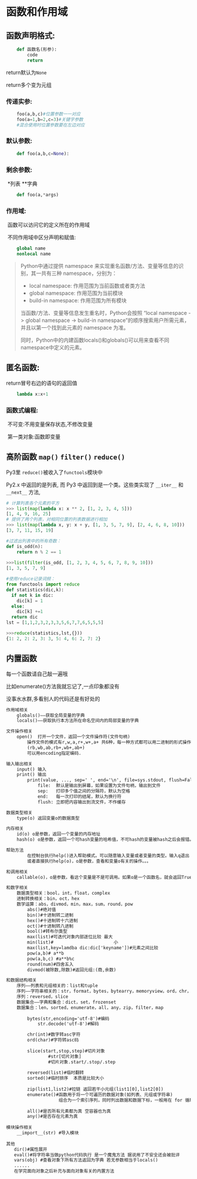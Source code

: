 # 函数和作用域

## ﻿函数声明格式:

```python
    def 函数名(形参):
        code
        return
```

return默认为`None`

return多个变为元组

### 传递实参:

```python
    foo(a,b,c)#位置参数一一对应
    foo(a=1,b=2,c=3)#关键字参数
    #混合使用时位置参数要在左边对应
```

### 默认参数:

```python
    def foo(a,b,c=None):
```

### 剩余参数: 

​	 *列表 **字典

```python
    def foo(a,*args) 
```

### 作用域:

​    函数可以访问它的定义所在的作用域

​    不同作用域中区分声明和赋值:

```python
    global name
    nonlocal name
```

> Python中通过提供 namespace 来实现重名函数/方法、变量等信息的识别，其一共有三种 namespace，分别为：
>
> - local namespace: 作用范围为当前函数或者类方法
> - global namespace: 作用范围为当前模块
> - build-in namespace: 作用范围为所有模块
>
> 当函数/方法、变量等信息发生重名时，Python会按照 “local namespace -> global namespace -> build-in namespace”的顺序搜索用户所需元素，并且以第一个找到此元素的 namespace 为准。
>
> 同时，Python中的内建函数locals()和globals()可以用来查看不同namespace中定义的元素。

## 匿名函数:

return冒号右边的语句的返回值

```python
    lambda x:x+1
```

### 函数式编程:

​    不可变:不用变量保存状态,不修改变量

​    第一类对象:函数即变量



## 高阶函数 `map()` `filter()` `reduce()`

Py3里 `reduce()`被收入了`functools`模块中

Py2.x 中返回的是列表, 而 Py3 中返回到是一个类。这些类实现了 `__iter__` 和 `__next__` 方法, 

```python
# 计算列表各个元素的平方
>>> list(map(lambda x: x ** 2, [1, 2, 3, 4, 5]))
[1, 4, 9, 16, 25]
# 提供了两个列表，对相同位置的列表数据进行相加
>>> list(map(lambda x, y: x + y, [1, 3, 5, 7, 9], [2, 4, 6, 8, 10]))
[3, 7, 11, 15, 19]
```

```python
#过滤出列表中的所有奇数：
def is_odd(n):
    return n % 2 == 1
    
>>>list(filter(is_odd, [1, 2, 3, 4, 5, 6, 7, 8, 9, 10]))
[1, 3, 5, 7, 9]
```

```python
#使用reduce记录词频：
from functools import reduce
def statistics(dic,k): 
  if not k in dic: 
    dic[k] = 1 
  else: 
    dic[k] +=1 
  return dic 
lst = [1,1,2,3,2,3,3,5,6,7,7,6,5,5,5] 

>>>reduce(statistics,lst,{})) 
{1: 2, 2: 2, 3: 3, 5: 4, 6: 2, 7: 2}
```



## 内置函数

每一个函数请自己敲一遍哦

比如enumerate()方法我就忘记了,一点印象都没有

没事水水群,多看别人的代码还是有好处的

```txt
作用域相关
    globals()——获取全局变量的字典
    locals()——获取执行本方法所在命名空间内的局部变量的字典

文件操作相关
    open()  打开一个文件，返回一个文件操作符(文件句柄)
        操作文件的模式有r,w,a,r+,w+,a+ 共6种，每一种方式都可以用二进制的形式操作
        (rb,wb,ab,rb+,wb+,ab+)
        可以用encoding指定编码.

输入输出相关
    input() 输入
    print() 输出
        print(value, ..., sep=' ', end='\n', file=sys.stdout, flush=False)
            file:  默认是输出到屏幕，如果设置为文件句柄，输出到文件
            sep:   打印多个值之间的分隔符，默认为空格
            end:   每一次打印的结尾，默认为换行符
            flush: 立即把内容输出到流文件，不作缓存

数据类型相关
    type(o) 返回变量o的数据类型

内存相关
    id(o) o是参数，返回一个变量的内存地址
    hash(o) o是参数，返回一个可hash变量的哈希值，不可hash的变量被hash之后会报错。

帮助方法
        在控制台执行help()进入帮助模式。可以随意输入变量或者变量的类型。输入q退出
        或者直接执行help(o)，o是参数，查看和变量o有关的操作。。。

和调用相关
    callable(o)，o是参数，看这个变量是不是可调用。如果o是一个函数名，就会返回True

和数字相关
    数据类型相关：bool，int，float，complex
    进制转换相关：bin，oct，hex
    数学运算：abs，divmod，min，max，sum，round，pow
        abs()#绝对值
        bin()#十进制转二进制
        hex()#十进制转十六进制
        oct()#十进制转八进制
        bool()#转布尔类型
        max(list)#可迭代对象内部逐位比较 最大
        min(list)#                       小
        max(list,key=lamdba dic:dic['keyname'])#元素之间比较
        pow(a,b)# a**b
        pow(a,b,c) #a**b%c
        round(num)#四舍五入
        divmod(被除数,除数)#返回元组:(商,余数)

和数据结构相关
    序列——列表和元组相关的：list和tuple
    序列——字符串相关的：str，format，bytes，bytearry，memoryview，ord，chr，ascii，repr
    序列：reversed，slice
    数据集合——字典和集合：dict，set，frozenset
    数据集合：len，sorted，enumerate，all，any，zip，filter，map
    
	    bytes(str,encoding='utf-8')#编码
        	str.decode('utf-8')#解码

        chr(int)#数字转asc字符
        ord(char)#字符转asc码
        
        slice(start,stop,step)#切片对象
                #str[切片对象]
                #切片对象.start/.stop/.step
                
        reversed(list)#临时翻转
        sorted()#临时排序  本质是比较大小
        
        zip(list1,list2)#拉链 返回若干小元组(list1[0],list2[0])        
        enumerate()#函数用于将一个可遍历的数据对象(如列表、元组或字符串)
        			组合为一个索引序列，同时列出数据和数据下标，一般用在 for 循环当中。
        
        all()#是否所有元素都为真 空容器也为真
        any()#是否存在元素为真
       
模块操作相关
    __import__(str) #导入模块
    
其他
   dir()#属性展开
   eval()#将字符串当做python代码执行 是一个魔鬼方法 据说用了不安全还会被批评
   vars(obj) #查看对象下所有方法返回为字典 若无参数相当于locals()
   ......
   在学完面向对象之后补充与面向对象有关的内置方法
```

  

  